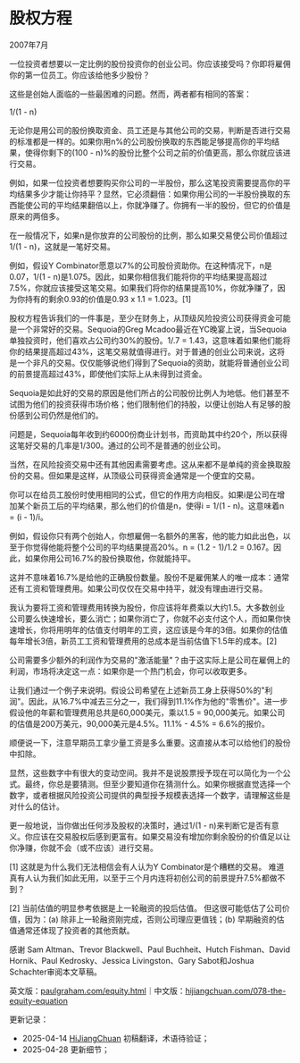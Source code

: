


# 股权方程

2007年7月

一位投资者想要以一定比例的股份投资你的创业公司。你应该接受吗？你即将雇佣你的第一位员工。你应该给他多少股份？

这些是创始人面临的一些最困难的问题。然而，两者都有相同的答案：

1/(1 - n)

无论你是用公司的股份换取资金、员工还是与其他公司的交易，判断是否进行交易的标准都是一样的。如果你用n%的公司股份换取的东西能足够提高你的平均结果，使得你剩下的(100 - n)%的股份比整个公司之前的价值更高，那么你就应该进行交易。

例如，如果一位投资者想要购买你公司的一半股份，那么这笔投资需要提高你的平均结果多少才能让你持平？显然，它必须翻倍：如果你用公司的一半股份换取的东西能使公司的平均结果翻倍以上，你就净赚了。你拥有一半的股份，但它的价值是原来的两倍多。

在一般情况下，如果n是你放弃的公司股份的比例，那么如果交易使公司价值超过1/(1 - n)，这就是一笔好交易。

例如，假设Y Combinator愿意以7%的公司股份资助你。在这种情况下，n是0.07，1/(1 - n)是1.075。因此，如果你相信我们能将你的平均结果提高超过7.5%，你就应该接受这笔交易。如果我们将你的结果提高10%，你就净赚了，因为你持有的剩余0.93的价值是0.93 x 1.1 = 1.023。[1]

股权方程告诉我们的一件事是，至少在财务上，从顶级风险投资公司获得资金可能是一个非常好的交易。Sequoia的Greg Mcadoo最近在YC晚宴上说，当Sequoia单独投资时，他们喜欢占公司约30%的股份。1/.7 = 1.43，这意味着如果他们能将你的结果提高超过43%，这笔交易就值得进行。对于普通的创业公司来说，这将是一个非凡的交易。仅仅能够说他们得到了Sequoia的资助，就能将普通创业公司的前景提高超过43%，即使他们实际上从未得到过资金。

Sequoia是如此好的交易的原因是他们所占的公司股份比例人为地低。他们甚至不试图为他们的投资获得市场价格；他们限制他们的持股，以便让创始人有足够的股份感到公司仍然是他们的。

问题是，Sequoia每年收到约6000份商业计划书，而资助其中约20个，所以获得这笔好交易的几率是1/300。通过的公司不是普通的创业公司。

当然，在风险投资交易中还有其他因素需要考虑。这从来都不是单纯的资金换取股份的交易。但如果是这样，从顶级公司获得资金通常是一个便宜的交易。

你可以在给员工股份时使用相同的公式，但它的作用方向相反。如果i是公司在增加某个新员工后的平均结果，那么他们的价值是n，使得i = 1/(1 - n)。这意味着n = (i - 1)/i。

例如，假设你只有两个创始人，你想雇佣一名额外的黑客，他的能力如此出色，以至于你觉得他能将整个公司的平均结果提高20%。n = (1.2 - 1)/1.2 = 0.167。因此，如果你用公司16.7%的股份换取他，你就能持平。

这并不意味着16.7%是给他的正确股份数量。股份不是雇佣某人的唯一成本：通常还有工资和管理费用。如果公司仅仅在交易中持平，就没有理由进行交易。

我认为要将工资和管理费用转换为股份，你应该将年费乘以大约1.5。大多数创业公司要么快速增长，要么消亡；如果你消亡了，你就不必支付这个人，而如果你快速增长，你将用明年的估值支付明年的工资，这应该是今年的3倍。如果你的估值每年增长3倍，新员工工资和管理费用的总成本是当前估值下1.5年的成本。[2]

公司需要多少额外的利润作为交易的"激活能量"？由于这实际上是公司在雇佣上的利润，市场将决定这一点：如果你是一个热门机会，你可以收取更多。

让我们通过一个例子来说明。假设公司希望在上述新员工身上获得50%的"利润"。因此，从16.7%中减去三分之一，我们得到11.1%作为他的"零售价"。进一步假设他的年薪和管理费用总共是60,000美元，乘以1.5 = 90,000美元。如果公司的估值是200万美元，90,000美元是4.5%。11.1% - 4.5% = 6.6%的报价。

顺便说一下，注意早期员工拿少量工资是多么重要。这直接从本可以给他们的股份中扣除。

显然，这些数字中有很大的变动空间。我并不是说股票授予现在可以简化为一个公式。最终，你总是要猜测。但至少要知道你在猜测什么。如果你根据直觉选择一个数字，或者根据风险投资公司提供的典型授予规模表选择一个数字，请理解这些是对什么的估计。

更一般地说，当你做出任何涉及股权的决策时，通过1/(1 - n)来判断它是否有意义。你应该在交易股权后感到更富有。如果交易没有增加你剩余股份的价值足以让你净赚，你就不会（或不应该）进行交易。

[1] 这就是为什么我们无法相信会有人认为Y Combinator是个糟糕的交易。
难道真有人认为我们如此无用，以至于三个月内连将初创公司的前景提升7.5%都做不到？

[2] 当前估值的明显参考依据是上一轮融资的投后估值。
但这很可能低估了公司价值，因为：(a) 除非上一轮融资刚完成，否则公司理应更值钱；(b) 早期融资的估值通常还体现了投资者的其他贡献。

感谢 Sam Altman、Trevor Blackwell、Paul Buchheit、Hutch Fishman、David Hornik、Paul Kedrosky、Jessica Livingston、Gary Sabot和Joshua Schachter审阅本文草稿。

英文版：[paulgraham.com/equity.html](https://paulgraham.com/equity.html)｜中文版：[hijiangchuan.com/078-the-equity-equation](https://hijiangchuan.com/078-the-equity-equation)



更新记录：
- 2025-04-14 [HiJiangChuan](https://hijiangchuan.com) 初稿翻译，术语待验证；
- 2025-04-28 更新细节；

